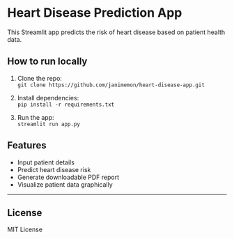 # Heart Disease Prediction App

This Streamlit app predicts the risk of heart disease based on patient health data.

## How to run locally

1. Clone the repo:  
   `git clone https://github.com/janimemon/heart-disease-app.git`

2. Install dependencies:  
   `pip install -r requirements.txt`

3. Run the app:  
   `streamlit run app.py`

## Features

- Input patient details  
- Predict heart disease risk  
- Generate downloadable PDF report  
- Visualize patient data graphically

---

## License

MIT License
